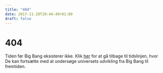 ```yaml
---
title: "404"
date: 2017-11-28T20:44:49+01:00
draft: false
---
```


# 404

Tiden før Big Bang eksisterer ikke. Klik <a href="">her</a> for at gå tilbage til tidslinjen, hvor De kan fortsætte med at undersøge universets udvikling fra Big Bang til fremtiden.

